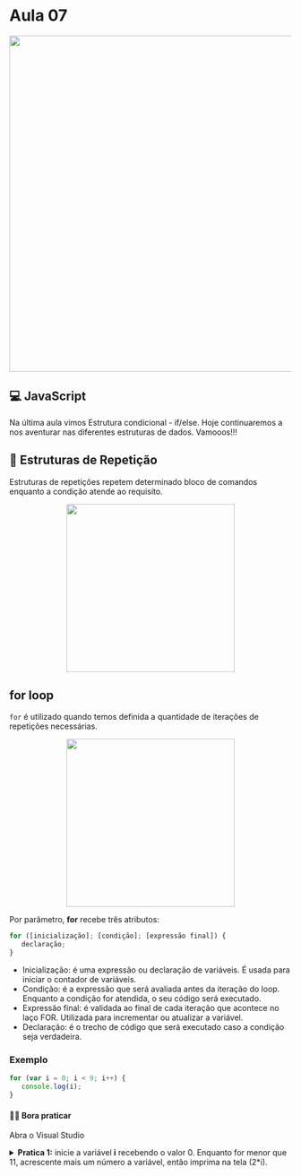 # Aula 07

<p align="center">
  <img width="600" src="https://camo.githubusercontent.com/b30511722f70fde6e05fb4aec88d0e83b11484fb5e80f4557af6c5ed19767f24/68747470733a2f2f7468756d62732e6766796361742e636f6d2f41676974617465644c6f6e656c79426c61636b6275636b2d6d61782d316d622e676966">
</p> 

## 💻 JavaScript
Na última aula vimos Estrutura condicional - if/else. Hoje continuaremos a nos aventurar nas diferentes estruturas de dados. Vamooos!!!

## 🔁 Estruturas de Repetição

Estruturas de repetições repetem determinado bloco de comandos enquanto a condição atende ao requisito.</b>

<p align="center">
  <img width="300" src="https://d2slcw3kip6qmk.cloudfront.net/marketing/pages/i18n/pt/Fluxograma_simples.png">
</p>



## for loop

`for` é utilizado quando temos definida a quantidade de iterações de repetições necessárias.
<p align="center">
  <img width="300" src="https://media.tenor.com/Oe-fMIIqnT8AAAAC/loop-infinite.gif">
</p>

 Por parâmetro, <b>for</b> recebe três atributos: 

```javascript
for ([inicialização]; [condição]; [expressão final]) {
   declaração;
}
```
 - Inicialização: é uma expressão ou declaração de variáveis. É usada para iniciar o contador de variáveis.
 - Condição: é a expressão que será avaliada antes da iteração do loop. Enquanto a condição for atendida, o seu código será executado.
 - Expressão final: é validada ao final de cada iteração que acontece no laço FOR. Utilizada para incrementar ou atualizar a variável.
 - Declaração: é o trecho de código que será executado caso a condição seja verdadeira.
 
### Exemplo
```javascript
for (var i = 0; i < 9; i++) {
   console.log(i);
}
```

#### 🏋🏽 Bora praticar 
  Abra o Visual Studio 

  <details>
    <summary> <b>Pratica 1:</b> inicie a variável <b>i</b> recebendo o valor 0. Enquanto for menor que 11, acrescente mais um número a variável, então imprima na tela (2*i). </summary>

```javascript
const fruta1 = "banana";
const fruta2 = "maçã";
const fruta3 = "laranja";
console.log(fruta1)
console.log(fruta2)
console.log(fruta3)
```
  </details>
